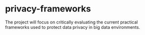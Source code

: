 # privacy-frameworks
The project will focus on critically evaluating the current practical frameworks used to protect data privacy in big data environments.
